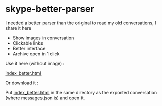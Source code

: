 # skype-better-parser

I needed a better parser than the original to read my old conversations, I share it here


- Show images in conversation
- Clickable links
- Better interface
- Archive open in 1 click


Use it here (without image) :

[index_better.html](https://seb1k.github.io/skype-better-parser/index_better.html)


Or download it :

Put [index_better.html](https://github.com/seb1k/skype-better-parser/blob/main/index_better.html) in the same directory as the exported conversation (where messages.json is) and open it.

